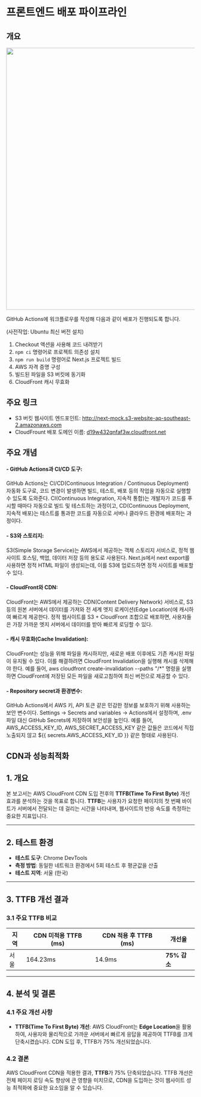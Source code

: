 # 프론트엔드 배포 파이프라인

## 개요
<img src="https://github.com/user-attachments/assets/9a97cdb3-d035-424b-ae7e-4e4ea15a2ed9" width="700" />



GitHub Actions에 워크플로우를 작성해 다음과 같이 배포가 진행되도록 합니다.

 (사전작업: Ubuntu 최신 버전 설치)

1. Checkout 액션을 사용해 코드 내려받기
2. `npm ci` 명령어로 프로젝트 의존성 설치
3. `npm run build` 명령어로 Next.js 프로젝트 빌드
4. AWS 자격 증명 구성
5. 빌드된 파일을 S3 버킷에 동기화
6. CloudFront 캐시 무효화

## 주요 링크

- S3 버킷 웹사이트 엔드포인트: http://next-mock.s3-website-ap-southeast-2.amazonaws.com
- CloudFrount 배포 도메인 이름: [d19w432qnfaf3w.cloudfront.net](https://d19w432qnfaf3w.cloudfront.net)

## 주요 개념

#### - GitHub Actions과 CI/CD 도구:
GitHub Actions는 CI/CD(Continuous Integration / Continuous Deployment) 자동화 도구로, 코드 변경이 발생하면 빌드, 테스트, 배포 등의 작업을 자동으로 실행할 수 있도록 도와준다.
CI(Continuous Integration, 지속적 통합)는 개발자가 코드를 푸시할 때마다 자동으로 빌드 및 테스트하는 과정이고,
CD(Continuous Deployment, 지속적 배포)는 테스트를 통과한 코드를 자동으로 서버나 클라우드 환경에 배포하는 과정이다.

#### - S3와 스토리지:
S3(Simple Storage Service)는 AWS에서 제공하는 객체 스토리지 서비스로, 정적 웹사이트 호스팅, 백업, 데이터 저장 등의 용도로 사용된다.
Next.js에서 next export를 사용하면 정적 HTML 파일이 생성되는데, 이를 S3에 업로드하면 정적 사이트를 배포할 수 있다.

#### - CloudFront와 CDN:
CloudFront는 AWS에서 제공하는 CDN(Content Delivery Network) 서비스로, S3 등의 원본 서버에서 데이터를 가져와 전 세계 엣지 로케이션(Edge Location)에 캐시하여 빠르게 제공한다.
정적 웹사이트를 S3 + CloudFront 조합으로 배포하면, 사용자들은 가장 가까운 엣지 서버에서 데이터를 받아 빠르게 로딩할 수 있다.

#### - 캐시 무효화(Cache Invalidation):
CloudFront는 성능을 위해 파일을 캐시하지만, 새로운 배포 이후에도 기존 캐시된 파일이 유지될 수 있다.
이를 해결하려면 CloudFront Invalidation을 실행해 캐시를 삭제해야 한다.
예를 들어, aws cloudfront create-invalidation --paths "/*" 명령을 실행하면 CloudFront에 저장된 모든 파일을 새로고침하여 최신 버전으로 제공할 수 있다.

#### - Repository secret과 환경변수:
GitHub Actions에서 AWS 키, API 토큰 같은 민감한 정보를 보호하기 위해 사용하는 보안 변수이다.
Settings → Secrets and variables → Actions에서 설정하며, .env 파일 대신 GitHub Secrets에 저장하여 보안성을 높인다.
예를 들어, AWS_ACCESS_KEY_ID, AWS_SECRET_ACCESS_KEY 같은 값들은 코드에서 직접 노출되지 않고 ${{ secrets.AWS_ACCESS_KEY_ID }} 같은 형태로 사용된다.

## CDN과 성능최적화

## 1. 개요
본 보고서는 AWS CloudFront CDN 도입 전후의 **TTFB(Time To First Byte)** 개선 효과를 분석하는 것을 목표로 합니다. **TTFB**는 사용자가 요청한 페이지의 첫 번째 바이트가 서버에서 전달되는 데 걸리는 시간을 나타내며, 웹사이트의 반응 속도를 측정하는 중요한 지표입니다.

---

## 2. 테스트 환경
- **테스트 도구**: Chrome DevTools
- **측정 방법**: 동일한 네트워크 환경에서 5회 테스트 후 평균값을 산출
- **테스트 지역**: 서울 (한국)

---

## 3. TTFB 개선 결과

### 3.1 주요 TTFB 비교

| 지역  | CDN 미적용 TTFB (ms) | CDN 적용 후 TTFB (ms) | 개선율 |
|-------|----------------------|-----------------------|-------|
| 서울  | 164.23ms             | 14.9ms                 | **75% 감소** |

---

## 4. 분석 및 결론

### 4.1 주요 개선 사항
- **TTFB(Time To First Byte) 개선**: AWS CloudFront는 **Edge Location**을 활용하여, 사용자와 물리적으로 가까운 서버에서 빠르게 응답을 제공하여 TTFB를 크게 단축시켰습니다. CDN 도입 후, TTFB가 75% 개선되었습니다.
  
### 4.2 결론
AWS CloudFront CDN을 적용한 결과, **TTFB**가 75% 단축되었습니다. TTFB 개선은 전체 페이지 로딩 속도 향상에 큰 영향을 미치므로, CDN을 도입하는 것이 웹사이트 성능 최적화에 중요한 요소임을 알 수 있습니다.
